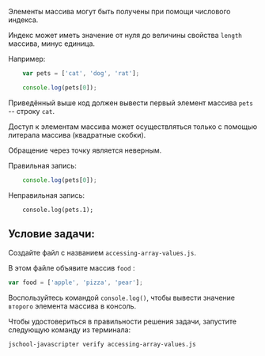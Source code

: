 Элементы массива могут быть получены при помощи числового индекса.

Индекс может иметь значение от нуля до величины свойства `length` массива, минус единица.

Например:


```js
	var pets = ['cat', 'dog', 'rat'];

	console.log(pets[0]);
```

Приведённый выше код должен вывести первый элемент массива `pets` -- строку `cat`.

Доступ к элементам массива может осуществляться только с помощью литерала массива (квадратные скобки).

Обращение через точку является неверным.

Правильная запись:

```js
	console.log(pets[0]);
```

Неправильная запись:
```
	console.log(pets.1);
```

## Условие задачи:

Создайте файл с названием `accessing-array-values.js`.

В этом файле объявите массив `food` :
```js
var food = ['apple', 'pizza', 'pear'];
```


Воспользуйтесь командой `console.log()`, чтобы вывести значение `второго` элемента массива в консоль.

Чтобы удостовериться в правильности решения задачи, запустите следующую команду из терминала:

```bash
jschool-javascripter verify accessing-array-values.js
```
